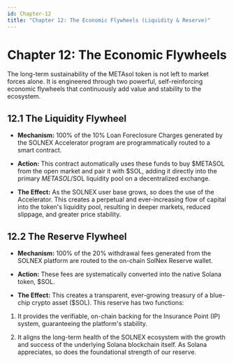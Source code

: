 ```yaml
---
id: Chapter-12
title: "Chapter 12: The Economic Flywheels (Liquidity & Reserve)"
---
```


# Chapter 12: The Economic Flywheels

The long-term sustainability of the METAsol token is not left to market forces alone. It is engineered through two powerful, self-reinforcing economic flywheels that continuously add value and stability to the ecosystem.

## 12.1 The Liquidity Flywheel

* **Mechanism:** 100% of the 10% Loan Foreclosure Charges generated by the SOLNEX Accelerator program are programmatically routed to a smart contract.

* **Action:** This contract automatically uses these funds to buy $METASOL from the open market and pair it with $SOL, adding it directly into the primary $METASOL/$SOL liquidity pool on a decentralized exchange.

* **The Effect:** As the SOLNEX user base grows, so does the use of the Accelerator. This creates a perpetual and ever-increasing flow of capital into the token's liquidity pool, resulting in deeper markets, reduced slippage, and greater price stability.


## 12.2 The Reserve Flywheel

* **Mechanism:** 100% of the 20% withdrawal fees generated from the SOLNEX platform are routed to the on-chain SolNex Reserve wallet.

* **Action:** These fees are systematically converted into the native Solana token, $SOL.

* **The Effect:** This creates a transparent, ever-growing treasury of a blue-chip crypto asset ($SOL). This reserve has two functions:

 1. It provides the verifiable, on-chain backing for the Insurance Point (IP) system, guaranteeing the platform's stability.

 2. It aligns the long-term health of the SOLNEX ecosystem with the growth and success of the underlying Solana blockchain itself. As Solana appreciates, so does the foundational strength of our reserve.
